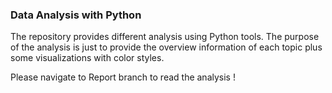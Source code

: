 ### Data Analysis with Python
The repository provides different analysis using Python tools. The purpose of the analysis is just to provide the overview information of each topic plus some visualizations with color styles. 

Please navigate to Report branch to read the analysis !
